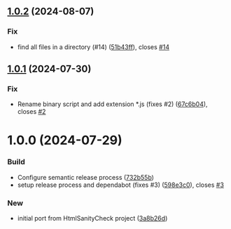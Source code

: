 ## [1.0.2](https://github.com/uniqueck/htmlSanityCheck.js/compare/v1.0.1...v1.0.2) (2024-08-07)


### Fix

* find all files in a directory (#14) ([51b43ff](https://github.com/uniqueck/htmlSanityCheck.js/commit/51b43ff89c00fd0b60d47afb1efb22322b438761)), closes [#14](https://github.com/uniqueck/htmlSanityCheck.js/issues/14)

## [1.0.1](https://github.com/uniqueck/htmlSanityCheck.js/compare/v1.0.0...v1.0.1) (2024-07-30)


### Fix

* Rename binary script and add extension *.js (fixes #2) ([67c6b04](https://github.com/uniqueck/htmlSanityCheck.js/commit/67c6b04a67caa17c0ecfff26c1b2637141c03dbf)), closes [#2](https://github.com/uniqueck/htmlSanityCheck.js/issues/2)

# 1.0.0 (2024-07-29)


### Build

* Configure semantic release process ([732b55b](https://github.com/uniqueck/htmlSanityCheck.js/commit/732b55b544d517a0a28f85295c1d38b0415e673d))
* setup release process and dependabot (fixes #3) ([598e3c0](https://github.com/uniqueck/htmlSanityCheck.js/commit/598e3c01f28f7a2a4126a8dc10a860c9aa74c69a)), closes [#3](https://github.com/uniqueck/htmlSanityCheck.js/issues/3)

### New

* initial port from HtmlSanityCheck project ([3a8b26d](https://github.com/uniqueck/htmlSanityCheck.js/commit/3a8b26de8766c2c42c22fceb8d583fc3f011d3c2))
